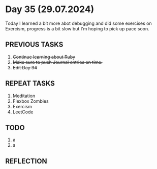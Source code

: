 # Day 35 (29.07.2024)

Today I learned a bit more abot debugging and did some exercises on Exercism, progress is a bit slow but I'm hoping to pick up pace soon.

## PREVIOUS TASKS

1. ~~Continue learning about Ruby~~
2. ~~Make sure to push Journal entries on time.~~
3. ~~Edit Day 34~~

## REPEAT TASKS

1. Meditation
2. Flexbox Zombies
3. Exercism
4. LeetCode

## TODO

1. a
2. a


## REFLECTION
